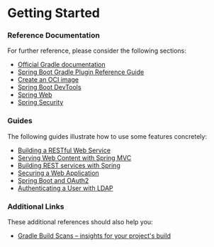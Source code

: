 # Getting Started

### Reference Documentation
For further reference, please consider the following sections:

* [Official Gradle documentation](https://docs.gradle.org)
* [Spring Boot Gradle Plugin Reference Guide](https://docs.spring.io/spring-boot/3.5.4-SNAPSHOT/gradle-plugin)
* [Create an OCI image](https://docs.spring.io/spring-boot/3.5.4-SNAPSHOT/gradle-plugin/packaging-oci-image.html)
* [Spring Boot DevTools](https://docs.spring.io/spring-boot/3.5.4-SNAPSHOT/reference/using/devtools.html)
* [Spring Web](https://docs.spring.io/spring-boot/3.5.4-SNAPSHOT/reference/web/servlet.html)
* [Spring Security](https://docs.spring.io/spring-boot/3.5.4-SNAPSHOT/reference/web/spring-security.html)

### Guides
The following guides illustrate how to use some features concretely:

* [Building a RESTful Web Service](https://spring.io/guides/gs/rest-service/)
* [Serving Web Content with Spring MVC](https://spring.io/guides/gs/serving-web-content/)
* [Building REST services with Spring](https://spring.io/guides/tutorials/rest/)
* [Securing a Web Application](https://spring.io/guides/gs/securing-web/)
* [Spring Boot and OAuth2](https://spring.io/guides/tutorials/spring-boot-oauth2/)
* [Authenticating a User with LDAP](https://spring.io/guides/gs/authenticating-ldap/)

### Additional Links
These additional references should also help you:

* [Gradle Build Scans – insights for your project's build](https://scans.gradle.com#gradle)

